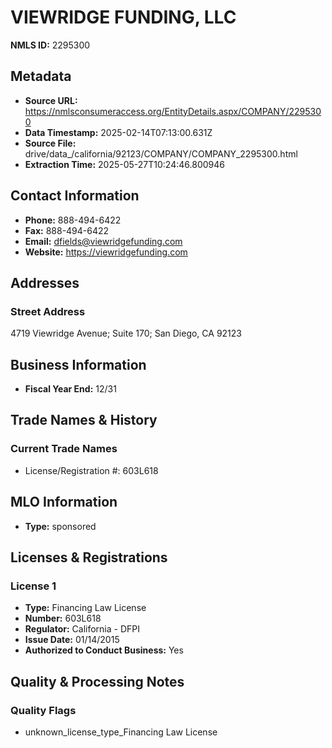 # VIEWRIDGE FUNDING, LLC

**NMLS ID:** 2295300

## Metadata
- **Source URL:** https://nmlsconsumeraccess.org/EntityDetails.aspx/COMPANY/2295300
- **Data Timestamp:** 2025-02-14T07:13:00.631Z
- **Source File:** drive/data_/california/92123/COMPANY/COMPANY_2295300.html
- **Extraction Time:** 2025-05-27T10:24:46.800946

## Contact Information
- **Phone:** 888-494-6422
- **Fax:** 888-494-6422
- **Email:** dfields@viewridgefunding.com
- **Website:** https://viewridgefunding.com

## Addresses
### Street Address
4719 Viewridge Avenue; Suite 170; San Diego, CA 92123

## Business Information
- **Fiscal Year End:** 12/31

## Trade Names & History
### Current Trade Names
- License/Registration #: 603L618

## MLO Information
- **Type:** sponsored

## Licenses & Registrations

### License 1
- **Type:** Financing Law License
- **Number:** 603L618
- **Regulator:** California - DFPI
- **Issue Date:** 01/14/2015
- **Authorized to Conduct Business:** Yes

## Quality & Processing Notes
### Quality Flags
- unknown_license_type_Financing Law License
